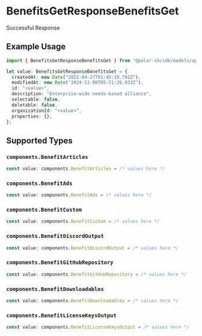 # BenefitsGetResponseBenefitsGet

Successful Response

## Example Usage

```typescript
import { BenefitsGetResponseBenefitsGet } from "@polar-sh/sdk/models/operations";

let value: BenefitsGetResponseBenefitsGet = {
  createdAt: new Date("2022-04-27T01:45:19.792Z"),
  modifiedAt: new Date("2024-11-08T05:51:26.933Z"),
  id: "<value>",
  description: "Enterprise-wide needs-based alliance",
  selectable: false,
  deletable: false,
  organizationId: "<value>",
  properties: {},
};
```

## Supported Types

### `components.BenefitArticles`

```typescript
const value: components.BenefitArticles = /* values here */
```

### `components.BenefitAds`

```typescript
const value: components.BenefitAds = /* values here */
```

### `components.BenefitCustom`

```typescript
const value: components.BenefitCustom = /* values here */
```

### `components.BenefitDiscordOutput`

```typescript
const value: components.BenefitDiscordOutput = /* values here */
```

### `components.BenefitGitHubRepository`

```typescript
const value: components.BenefitGitHubRepository = /* values here */
```

### `components.BenefitDownloadables`

```typescript
const value: components.BenefitDownloadables = /* values here */
```

### `components.BenefitLicenseKeysOutput`

```typescript
const value: components.BenefitLicenseKeysOutput = /* values here */
```

